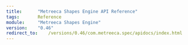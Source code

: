 ```yaml
---
title:		"Metreeca Shapes Engine API Reference"
tags:       Reference
module:     "Metreeca Shapes Engine"
version:    "0.46"
redirect_to:    /versions/0.46/com.metreeca.spec/apidocs/index.html
---
```




